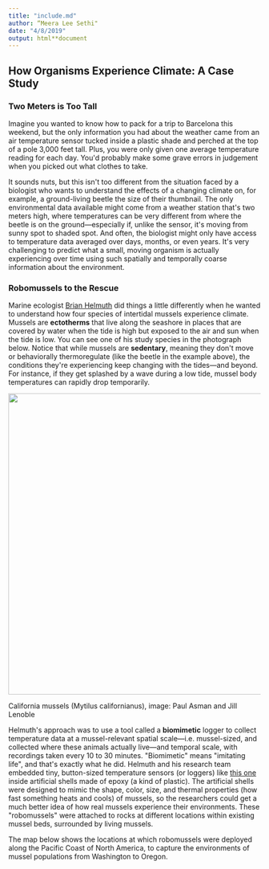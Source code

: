 ```yaml
---
title: "include.md"
author: “Meera Lee Sethi"
date: "4/8/2019"
output: html**document
---
```

## How Organisms Experience Climate: A Case Study

### Two Meters is Too Tall
Imagine you wanted to know how to pack for a trip to Barcelona this weekend, but the only information you had about the weather came from an air temperature sensor tucked inside a plastic shade and perched at the top of a pole 3,000 feet tall. Plus, you were only given one average temperature reading for each day. You'd probably make some grave errors in judgement when you picked out what clothes to take. 

It sounds nuts, but this isn't too different from the situation faced by a biologist who wants to understand the effects of a changing climate on, for example, a ground-living beetle the size of their thumbnail. The only environmental data available might come from a weather station that's two meters high, where temperatures can be very different from where the beetle is on the ground—especially if, unlike the sensor, it's moving from sunny spot to shaded spot. And often, the biologist might only have access to temperature data averaged over days, months, or even years. It's very challenging to predict what a small, moving organism is actually experiencing over time using such spatially and temporally coarse information about the environment.

### Robomussels to the Rescue
Marine ecologist [Brian Helmuth](http://www.northeastern.edu/helmuthlab/People/Helmuth.html) did things a little differently when he wanted to understand how four species of intertidal mussels experience climate. Mussels are **ectotherms** that live along the seashore in places that are covered by water when the tide is high but exposed to the air and sun when the tide is low. You can see one of his study species in the photograph below. Notice that while mussels are **sedentary**, meaning they don't move or behaviorally thermoregulate (like the beetle in the example above), the conditions they're experiencing keep changing with the tides—and beyond. For instance, if they get splashed by a wave during a low tide, mussel body temperatures can rapidly drop temporarily.

<p align="center">
<img src="https://live.staticflickr.com/3751/9256019187_03d116d87f_c.jpg"/, width="600 px">
</p>
<p align="center">
<figcaption>California mussels (Mytilus californianus), image: Paul Asman and Jill Lenoble</figcaption>
</p>

Helmuth's approach was to use a tool called a **biomimetic** logger to collect temperature data at a mussel-relevant spatial scale—i.e. mussel-sized, and collected where these animals actually live—and temporal scale, with recordings taken every 10 to 30 minutes. "Biomimetic" means "imitating life", and that's exactly what he did. Helmuth and his research team embedded tiny, button-sized temperature sensors (or loggers) like [this one](https://envcoglobal.com/catalog/microclimate-monitoring/weather/microclimate-mini-loggers/datalogging-sensors/temperature-0) inside artificial shells made of epoxy (a kind of plastic). The artificial shells were designed to mimic the shape, color, size, and thermal properties (how fast something heats and cools) of mussels, so the researchers could get a much better idea of how real mussels experience their environments. These "robomussels" were attached to rocks at different locations within existing mussel beds, surrounded by living mussels. 

The map below shows the locations at which robomussels were deployed along the Pacific Coast of North America, to capture the environments of mussel populations from Washington to Oregon. 